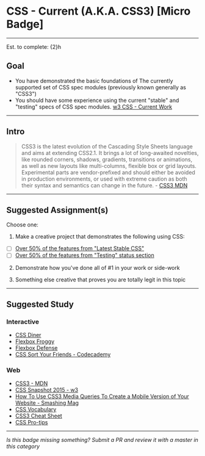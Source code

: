 # CSS - Current (A.K.A. CSS3) [Micro Badge]

-----

Est. to complete: {2}h

## Goal
- You have demonstrated the basic foundations of The currently supported set of CSS spec modules (previously known generally as "CSS3")
- You should have some experience using the current "stable" and "testing" specs of CSS spec modules. [w3 CSS - Current Work](https://www.w3.org/Style/CSS/current-work)


-----

## Intro

> CSS3 is the latest evolution of the Cascading Style Sheets language and aims at extending CSS2.1. It brings a lot of long-awaited novelties, like rounded corners, shadows, gradients, transitions or animations, as well as new layouts like multi-columns, flexible box or grid layouts. Experimental parts are vendor-prefixed and should either be avoided in production environments, or used with extreme caution as both their syntax and semantics can change in the future. - [CSS3 MDN](https://developer.mozilla.org/en-US/docs/Web/CSS/CSS3)


-----


## Suggested Assignment(s)

Choose one:

1) Make a creative project that demonstrates the following using CSS:
- [ ] [Over 50% of the features from "Latest Stable CSS"](https://www.w3.org/TR/CSS/#css)
- [ ] [Over 50% of the features from "Testing" status section](https://www.w3.org/Style/CSS/current-work)

2) Demonstrate how you've done all of #1 in your work or side-work

3) Something else creative that proves you are totally legit in this topic


-----


## Suggested Study

### Interactive

- [CSS Diner](http://flukeout.github.io/)
- [Flexbox Froggy](http://flexboxfroggy.com/)
- [Flexbox Defense](http://www.flexboxdefense.com/)
- [CSS Sort Your Friends - Codecademy](https://www.codecademy.com/courses/web-beginner-en-jNuXw/0/1?curriculum_id=50579fb998b470000202dc8b)

### Web

- [CSS3 - MDN](https://developer.mozilla.org/en-US/docs/Web/CSS/CSS3)
- [CSS Snapshot 2015 - w3](https://www.w3.org/TR/css-2015/)
- [How To Use CSS3 Media Queries To Create a Mobile Version of Your Website - Smashing Mag](https://www.smashingmagazine.com/2010/07/how-to-use-css3-media-queries-to-create-a-mobile-version-of-your-website/)
- [CSS Vocabulary](http://apps.workflower.fi/vocabs/css/en)
- [CSS3 Cheat Sheet](https://www.smashingmagazine.com/2009/07/css-3-cheat-sheet-pdf/)
- [CSS Pro-tips](https://github.com/AllThingsSmitty/css-protips)


-----

  *Is this badge missing something? Submit a PR and review it with a master in this category*
